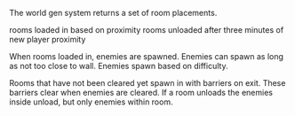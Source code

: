 The world gen system returns a set of room placements.

rooms loaded in based on proximity
rooms unloaded after three minutes of new player proximity

When rooms loaded in, enemies are spawned. Enemies can spawn as long as not too close to wall. Enemies spawn based on difficulty.

Rooms that have not been cleared yet spawn in with barriers on exit. These barriers clear when enemies are cleared. If a room unloads the enemies inside unload, but only enemies within room.